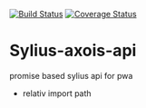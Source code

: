 [![Build Status](https://travis-ci.org/sdleiw/sylius-axios-api.svg?branch=master)](https://travis-ci.org/sdleiw/sylius-axios-api)
[![Coverage Status](https://coveralls.io/repos/github/sdleiw/sylius-axios-api/badge.svg)](https://coveralls.io/github/sdleiw/sylius-axios-api)

Sylius-axois-api
====

promise based sylius api for pwa

- relativ import path
